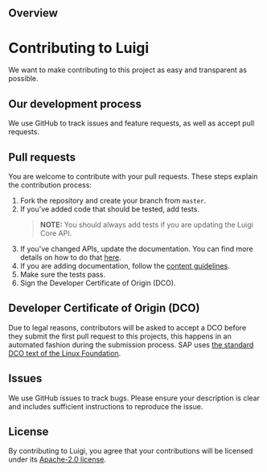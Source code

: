 ## Overview

# Contributing to Luigi
We want to make contributing to this project as easy and transparent as possible.

## Our development process
We use GitHub to track issues and feature requests, as well as accept pull requests.

## Pull requests
You are welcome to contribute with your pull requests. These steps explain the contribution process:

1. Fork the repository and create your branch from `master`.
2. If you've added code that should be tested, add tests.
    > **NOTE:** You should always add tests if you are updating the Luigi Core API.
3. If you've changed APIs, update the documentation. You can find more details on how to do that [here](docs/content-guidelines.md/#API-documentation).
4. If you are adding documentation, follow the [content guidelines](docs/content-guidelines.md).
5. Make sure the tests pass.
6. Sign the Developer Certificate of Origin (DCO).

## Developer Certificate of Origin (DCO)
Due to legal reasons, contributors will be asked to accept a DCO before they submit the first pull request to this projects, this happens in an automated fashion during the submission process. SAP uses [the standard DCO text of the Linux Foundation](https://developercertificate.org/).

## Issues
We use GitHub issues to track bugs. Please ensure your description is
clear and includes sufficient instructions to reproduce the issue.

## License
By contributing to Luigi, you agree that your contributions will be licensed
under its [Apache-2.0 license](LICENSE).
